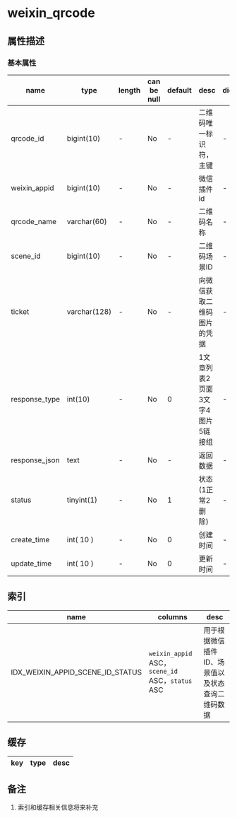 ﻿# weixin_qrcode

## 属性描述

### 基本属性

| name | type | length | can be null | default | desc | dict |
| ---- | ---- | ------ | ----------- | ------- | ---- | ---- |
| qrcode_id | bigint(10) | - | No | - | 二维码唯一标识符，主键 | - |
| weixin_appid | bigint(10) | - | No | - | 微信插件id | - |
| qrcode_name | varchar(60) | - | No | - | 二维码名称 | - |
| scene_id | bigint(10) | - | No | - | 二维码场景ID | - |
| ticket | varchar(128) | - | No | - | 向微信获取二维码图片的凭据 | - |
| response_type | int(10) | - | No | 0 | 1文章列表2页面3文字4图片5链接组 | - |
| response_json | text | - | No | - | 返回数据 | - |
| status | tinyint(1) | - | No | 1 | 状态(1正常2删除) | - |
| create_time | int( 10 ) | - | No | 0 | 创建时间 | - |
| update_time | int( 10 ) | - | No | 0 | 更新时间 | - |

## 索引
| name | columns | desc |
| ---- | ------- | ---- |
| IDX_WEIXIN_APPID_SCENE_ID_STATUS | `weixin_appid` ASC，`scene_id` ASC，`status` ASC | 用于根据微信插件ID、场景值以及状态查询二维码数据 |

## 缓存
| key | type | desc |
| --- | ---- | ---- |

## 备注
1. 索引和缓存相关信息将来补充
